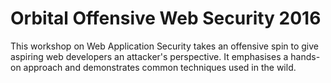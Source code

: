 # Orbital Offensive Web Security 2016

This workshop on Web Application Security takes an offensive spin to give
aspiring web developers an attacker's perspective. It emphasises a hands-on
approach and demonstrates common techniques used in the wild.
